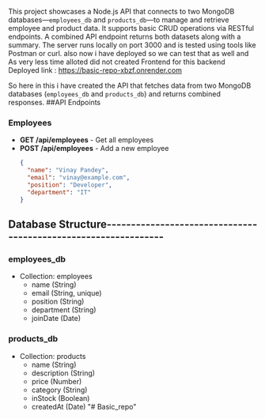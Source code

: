 This project showcases a Node.js API that connects to two MongoDB databases—`employees_db` and `products_db`—to manage and retrieve employee and product data. It supports basic CRUD operations via RESTful endpoints. A combined API endpoint returns both datasets along with a summary. The server runs locally on port 3000 and is tested using tools like Postman or curl. also now i have deployed so we can test that as well and As very less time alloted did not created Frontend for this 
backend Deployed link : https://basic-repo-xbzf.onrender.com


So here in this i have created the API that fetches data from two MongoDB databases (`employees_db` and `products_db`) and returns combined responses.
##API Endpoints

### Employees

- **GET /api/employees** - Get all employees
- **POST /api/employees** - Add a new employee
  ```json
  {
    "name": "Vinay Pandey",
    "email": "vinay@example.com",
    "position": "Developer",
    "department": "IT"
  }
  ```
## Database Structure---------------------------------------------------------------
### employees_db
- Collection: employees
  - name (String)
  - email (String, unique)
  - position (String)
  - department (String)
  - joinDate (Date)

### products_db
- Collection: products
  - name (String)
  - description (String)
  - price (Number)
  - category (String)
  - inStock (Boolean)
  - createdAt (Date) "# Basic_repo" 
